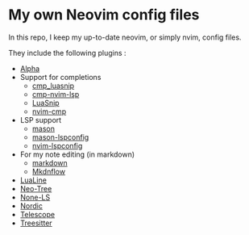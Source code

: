 # My own Neovim config files

In this repo, I keep my up-to-date neovim, or simply nvim, config files.

They include the following plugins :

- [Alpha](https://github.com/goolord/alpha-nvim)
- Support for completions
  - [cmp_luasnip](https://github.com/saadparwaiz1/cmp_luasnip)
  - [cmp-nvim-lsp](https://github.com/hrsh7th/cmp-nvim-lsp)
  - [LuaSnip](https://github.com/L3MON4D3/LuaSnip)
  - [nvim-cmp](https://github.com/hrsh7th/nvim-cmp)
- LSP support
  - [mason](https://github.com/williamboman/mason.nvim)
  - [mason-lspconfig](https://github.com/williamboman/mason-lspconfig.nvim)
  - [nvim-lspconfig](https://github.com/neovim/nvim-lspconfig)
- For my note editing (in markdown)
  - [markdown](https://github.com/MeanderingProgrammer/markdown.nvim)
  - [Mkdnflow](https://github.com/jakewvincent/mkdnflow.nvim)
- [LuaLine](https://github.com/nvim-lualine/lualine.nvim)
- [Neo-Tree](https://github.com/nvim-neo-tree/neo-tree.nvim)
- [None-LS](https://github.com/nvimtools/none-ls.nvim)
- [Nordic](https://github.com/AlexvZyl/nordic.nvim)
- [Telescope](https://github.com/nvim-telescope/telescope.nvim)
- [Treesitter](https://github.com/nvim-treesitter/nvim-treesitter)
